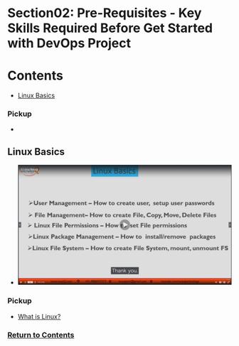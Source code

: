 # Section02: Pre-Requisites - Key Skills Required Before Get Started with DevOps Project

<a id = "contents">

# Contents
* [Linux Basics](#linux)

### Pickup
* 


<a id = "linux">

## Linux Basics
* ![Image](../src/images/Section02/init001.png)

### Pickup
* [What is Linux?](https://www.iwayq.com/video/webseries/it-software/operating-system/linux-administrator-course)

### [Return to Contents](#contents)